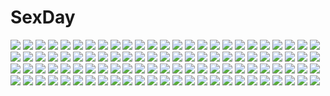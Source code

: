 # SexDay
![](https://konachan.com/image/eed1d3fecf08047918b5f0f4bdc6452b/Konachan.com%20-%20254686%20anthropomorphism%20houseki_no_kuni%20long_hair%20open_shirt%20padparadscha%20red_eyes%20red_hair%20shirt%20yft000.jpg)
![](https://konachan.com/image/ad3c153279fc18f3a7c8d69945164792/Konachan.com%20-%2034009%20all_male%20death_note%20male%20polychromatic%20ryuk.jpg)
![](https://konachan.com/image/2bf089c90ed7e81162750db917e864ce/Konachan.com%20-%2034722%20cosplay%20crossover%20hiiragi_kagami%20hiiragi_tsukasa%20izumi_konata%20lucky_star%20nagato_yuki%20parody%20patricia_martin%20suzumiya_haruhi_no_yuutsu.jpg)
![](https://konachan.com/jpeg/fd6d4eb957d6bfbabaa595a14a6cf5d6/Konachan.com%20-%20244392%20anthropomorphism%20blonde_hair%20blush%20hug%20kantai_collection%20long_hair%20momoniku%20ribbons%20scarf%20school_uniform%20skirt%20watermark%20white%20yuudachi_%28kancolle%29.jpg)
![](https://konachan.com/jpeg/cb558fd8da3a3243053e4f766ed37dc1/Konachan.com%20-%20163468%20aircraft%20aqua_eyes%20aqua_hair%20hatsune_miku%20long_hair%20saberiii%20space%20twintails%20vocaloid.jpg)
![](https://konachan.com/jpeg/c37421bd8b2ea089e64457e4ec1d29fa/Konachan.com%20-%2054665%20animal_ears%20brown_hair%20horo%20long_hair%20ookami_to_koushinryou%20red_eyes%20wink%20wolfgirl.jpg)
![](https://konachan.com/jpeg/3f6ffb2f57248310eb0c37d91758060e/Konachan.com%20-%20264431%20annin_doufu%20idolmaster%20idolmaster_cinderella_girls%20idolmaster_cinderella_girls_starlight_stage%20yaguchi_miu.jpg)
![](https://konachan.com/jpeg/a9f5e31b4b0a2f6ad6ceceb1ccb87c1c/Konachan.com%20-%20287599%20bicycle%20blush%20brown_eyes%20brown_hair%20original%20panties%20pantyhose%20scarf%20school_uniform%20shoken_narai%20skirt%20snow%20underwear.jpg)
![](https://konachan.com/image/d68aab0b67e4899f29bd67264a46354e/Konachan.com%20-%20248614%20dress%20hatsune_miku%20kapin%20long_hair%20petals%20ribbons%20twintails%20vocaloid%20water.jpg)
![](https://konachan.com/image/8449248adf8be4436830a1e3e52b5374/Konachan.com%20-%20124600%20motorcycle%20so-bin%20tagme.jpg)
![](https://konachan.com/image/4328e919a6e99451ce32b883d9ca1826/Konachan.com%20-%207297%20gagraphic%20logo%20naruse_hirofumi%20watermark.jpg)
![](https://konachan.com/image/29b9e65b3029fb12b0790b01a437ecbf/Konachan.com%20-%2063524%20aoi_isuzu%20blue%20brown_eyes%20favorite%20game_cg%20hoshizora_no_memoria%20kogasaka_you%20panties%20school_uniform%20short_hair%20tagme%20underwear.jpg)
![](https://konachan.com/image/ae7397cff735e43d2924e07e8527d8cc/Konachan.com%20-%20163823%20original%20rainbow%20rery_rr23%20scenic%20sky%20stars.jpg)
![](https://konachan.com/jpeg/2e6c105c5613a6b86292f4d3546befcd/Konachan.com%20-%20121560%20game_cg%20haruka_ruha%20kashimura_misao%20kunitomo_miori%20pulltop%20sanemaki_nozomi%20shinsei_ni_shite_okasubekarazu%20watari_masahito.jpg)
![](https://konachan.com/image/b9e5eca8a52c660afa205835a614e787/Konachan.com%20-%20273483%202girls%20anthropomorphism%20bicolored_eyes%20bra%20breasts%20camera%20cleavage%20girls_frontline%20lee_seok_ho%20panties%20pantyhose%20phone%20signed%20torn_clothes%20underwear.jpg)
![](https://konachan.com/image/2260a7a05d776d7224b0aeb118b6ff3e/Konachan.com%20-%2086461%20breasts%20cleavage%20hyung-tae_kim%20jpeg_artifacts%20magna_carta%20weapon.jpg)
![](https://konachan.com/jpeg/8cdd548f91fd22052923306844247c50/Konachan.com%20-%20177678%20breasts%20eyepatch%20game_cg%20nipples%20open_shirt%20panties%20red_eyes%20school_uniform%20senran_kagura%20spread_legs%20underwear%20wet%20yagyuu_%28senran_kagura%29.jpg)
![](https://konachan.com/image/ac6e253f86c45a981321baded9eeff75/Konachan.com%20-%20101439%20blush%20bow%20brown_hair%20dress%20hakurei_reimu%20japanese_clothes%20miko%20navel%20red_eyes%20touhou.jpg)
![](https://konachan.com/image/6eca90e032bcafee454d6af2ee6ec299/Konachan.com%20-%20164602%20colonel_aki%20computer%20kirisame_marisa%20parody%20patchouli_knowledge%20touhou%20watashi_ga_motenai_no_wa_dou_kangaetemo_omaera_ga_warui%21%20witch.jpg)
![](https://konachan.com/image/d79de4763049a5159d445e3deb2ea5b0/Konachan.com%20-%20255487%20anthropomorphism%20aqua_eyes%20blush%20hat%20hibiki_%28kancolle%29%20long_hair%20scarf%20school_uniform%20shirogane_hina%20snow%20thighhighs%20white_hair%20zettai_ryouiki.jpg)
![](https://konachan.com/jpeg/5e8764ed3ac40c8eb50b9ac27532506c/Konachan.com%20-%20253961%20black_hair%20breasts%20brown_eyes%20cropped%20flowers%20n.g.%20nipples%20no_bra%20original%20ponytail%20short_hair%20torii.jpg)
![](https://konachan.com/image/b1933993aedb35d66a72edbcc6449222/Konachan.com%20-%20147214%20blonde_hair%20blue_eyes%20blush%20breasts%20kure_masahiro%20kyoukai_senjou_no_horizon%20mary_stuart%20navel%20nipples%20nude%20pussy%20scar%20uncensored.jpg)
![](https://konachan.com/jpeg/4682eb63e6bf8430f094701814e7821f/Konachan.com%20-%20298881%20angel%20armor%20barefoot%20blush%20braids%20breast_hold%20breasts%20clouds%20feathers%20fingering%20king%27s_raid%20kinhasu%20long_hair%20navel%20nipples%20pussy_juice%20sky%20wings.jpg)
![](https://konachan.com/image/8ac0e1b9a35ed412a91fa617f5a5dd58/Konachan.com%20-%2053528%202girls%20breasts%20kanu%20koihime_musou%20nipples%20ryuubi.jpg)
![](https://konachan.com/image/dd7ec3d219b732d7f1128c82e12be018/Konachan.com%20-%2011953%20adel%20chocobo%20final_fantasy%20final_fantasy_tactics_a2%20hurdy%20luso.jpg)
![](https://konachan.com/image/f77ae83afd02bf4a613c9fd9366e7c8e/Konachan.com%20-%2056723%20hagall_valkyr%20navel%20shirogane_no_soleil%20tsurugi_hagane.jpg)
![](https://konachan.com/jpeg/7ce59b5e5ed2ea773be5d69f38683613/Konachan.com%20-%20259643%202girls%20hakurei_reimu%20hat%20japanese_clothes%20kirisame_marisa%20magic%20miko%20minust%20moon%20space%20touhou%20weapon%20witch%20witch_hat.jpg)
![](https://konachan.com/image/77bb03c81850e2eb1810bac9c334c3b1/Konachan.com%20-%20136082%20ass%20blush%20breasts%20censored%20cum%20green_hair%20kochiya_sanae%20nipples%20pussy%20touhou%20yayoi_and_nagi.jpg)
![](https://konachan.com/image/1be960d148cd40036ffc75478d49839c/Konachan.com%20-%20183585%20aqua_eyes%20aqua_hair%20building%20cirno%20dusk_dawn%20green_eyes%20green_hair%20group%20maid%20pink_eyes%20pink_hair%20red_eyes%20rumia%20short_hair%20touhou%20waitress%20wings.jpg)
![](https://konachan.com/image/bc1c54da897859700725779a6edfff41/Konachan.com%20-%20263808%202girls%20apron%20azur_lane%20baseness%20blue_eyes%20book%20braids%20breasts%20chain%20cleavage%20collar%20couch%20drink%20fang%20gloves%20headdress%20long_hair%20thighhighs%20white_hair.jpg)
![](https://konachan.com/jpeg/0d0cea5bee898678d6d54c48538f0fa3/Konachan.com%20-%2041915%20kyouran_kazoku_nikki.jpg)
![](https://konachan.com/jpeg/976c1da427d75e52d9745a1c97b6360a/Konachan.com%20-%20159052%20animal_ears%20ass%20blush%20dress%20gokou_ruri%20kantoku%20long_hair%20panties%20purple_eyes%20purple_hair%20summer_dress%20underwear%20white.jpg)
![](https://konachan.com/image/d2530683106092415ec0d4238cb9139d/Konachan.com%20-%20156516%20bicolored_eyes%20black_hair%20japanese_clothes%20thighhighs%20toudou_charo%20twintails%20utau%20yokune_ruko.jpg)
![](https://konachan.com/jpeg/793d0ae8216ba9c061858488369a6a33/Konachan.com%20-%20179765%20aircraft%20arsenixc%20kill_la_kill%20kneehighs%20mankanshoku_mako%20polychromatic%20school_uniform%20short_hair%20skirt%20sky%20space%20stars%20sword%20weapon.jpg)
![](https://konachan.com/image/f7102bcbe11b0533ea9f54164f3e697d/Konachan.com%20-%20161673%20black_hair%20dress%20gray%20mamiya_chiyoko%20music%20original%20stars.jpg)
![](https://konachan.com/jpeg/0ee7e45ff769beec5162f8f086999299/Konachan.com%20-%20184392%20ahira_yuzu%20aqua_eyes%20brown_hair%20dress%20food%20fruit%20long_hair%20original%20short_hair%20strawberry.jpg)
![](https://konachan.com/image/556e02478dce500ae471d9f2236d1984/Konachan.com%20-%20211480%20breasts%20christmas%20cleavage%20dress%20ep_%28emio_parn%29%20fate_grand_order%20fate_%28series%29%20horns%20jeanne_d%27arc_%28fate%29%20mash_kyrielight%20saber.jpg)
![](https://konachan.com/jpeg/373dc07aeb1d207b6d3e62de419c3d91/Konachan.com%20-%20296089%20bikini%20breasts%20group%20hayami_kanade%20ichinose_shiki%20idolmaster%20jougasaki_mika%20long_hair%20shiomi_shuuko%20short_hair%20swimsuit%20waifu2x%20water.jpg)
![](https://konachan.com/image/0336489fd2e3fcfd3f9c692dba228c1b/Konachan.com%20-%20166877%20blush%20bow%20bra%20breasts%20cleavage%20garter_belt%20green_eyes%20long_hair%20navel%20nopan%20original%20purple_hair%20ribbons%20ryohka%20stockings%20twintails%20underwear.jpg)
![](https://konachan.com/image/a760c543fdcf093f3f3c8c324526bccb/Konachan.com%20-%20127041%20bikini_top%20black_hair%20black_rock_shooter%20blue_eyes%20kuroi_mato%20long_hair%20scar%20shorts%20sola7764%20sword%20tagme%20twintails%20weapon.jpg)
![](https://konachan.com/image/e5cd93961738a2ffff25a6ae65d7c1c7/Konachan.com%20-%20125597%202girls%20blonde_hair%20flandre_scarlet%20hat%20nekoguruma%20remilia_scarlet%20short_hair%20touhou%20vampire%20wings.jpg)
![](https://konachan.com/image/142f3f0d7a0df9af85c8eb5881772211/Konachan.com%20-%2099488%20akemi_homura%20dress%20flowers%20hai_yoru%20kaname_madoka%20mahou_shoujo_madoka_magica%20miki_sayaka%20moon%20petals%20pink_hair%20sakura_kyouko%20tomoe_mami.jpg)
![](https://konachan.com/image/a93874986a8a0133c4f7fdb85b6e30e8/Konachan.com%20-%20187605%20abyss05%20animal%20ass%20bikini%20bird%20blush%20breasts%20cat%20cherry%20cleavage%20creeper%20flowers%20food%20fruit%20horse%20navel%20ponytail%20pool%20pumpkin%20swimsuit%20water%20wink.jpg)
![](https://konachan.com/image/efe3222ee91d18dd48943110c6a0ed6e/Konachan.com%20-%20175319%20anthropomorphism%20blue_eyes%20blue_hair%20hat%20hibiki_%28kancolle%29%20kantai_collection%20long_hair%20moon%20school_uniform%20shiwasu_horio%20skirt%20thighhighs.jpg)
![](https://konachan.com/jpeg/e1637c99eeb54dda440a939e2babacc6/Konachan.com%20-%20222725%20black_hair%20brown_eyes%20clouds%20dark%20mtz%20original%20realistic%20short_hair%20sky.jpg)
![](https://konachan.com/image/e800dddbaeea9fb7b247f37bacb55481/Konachan.com%20-%2058476%20clannad%20fujibayashi_kyou%20sakagami_tomoyo.jpg)
![](https://konachan.com/jpeg/7b699df16ef8cc2a301ffb973b04d050/Konachan.com%20-%20248009%20blue_hair%20blush%20breasts%20drums%20graffiti%20guitar%20headphones%20instrument%20long_hair%20microphone%20navel%20nitroplus%20pink_eyes%20pink_hair%20skirt%20sonico%20wristwear.jpg)
![](https://konachan.com/jpeg/6f1f2eab8692a82661c2182ef5f571b5/Konachan.com%20-%20285400%20anthropomorphism%20barefoot%20black_hair%20cameltoe%20garter%20i-400_%28kancolle%29%20long_hair%20ne_an_ito%20purple_eyes%20school_swimsuit%20swimsuit%20underwater%20water.jpg)
![](https://konachan.com/image/1cc4979b57a29a064cd802ebc094aa8c/Konachan.com%20-%2072819%20akiyama_mio%20hirasawa_yui%20k-on%21%20kotobuki_tsumugi%20nakano_azusa%20school_uniform%20tainaka_ritsu.jpg)
![](https://konachan.com/jpeg/a3ce33b55043047e28d7a0428ede94b6/Konachan.com%20-%20264247%20anus%20ass%20bed%20black_hair%20blush%20breasts%20brown_eyes%20censored%20game_cg%20long_hair%20male%20nipples%20nude%20penis%20pussy%20pussy_juice%20sex%20short_hair%20spread_legs.jpg)
![](https://konachan.com/image/a2f75ed8ee7b24dd8a157aa9390ce2b5/Konachan.com%20-%20102921%20akemi_homura%20bow%20flowers%20kaname_madoka%20long_hair%20mahou_shoujo_madoka_magica%20pantyhose%20pink_hair%20purple_eyes%20radu%20thighhighs%20twintails%20wings.jpg)
![](https://konachan.com/image/f3f3b125c87767073a87eef3deeff6f8/Konachan.com%20-%20164127%20aqua_eyes%20blush%20clouds%20erect_nipples%20long_hair%20panties%20pink_hair%20ribbons%20school_uniform%20skirt%20skirt_lift%20sky%20striped_panties%20underwear%20water.jpg)
![](https://konachan.com/jpeg/fa56a0bc75fa5d20911b5a820942e401/Konachan.com%20-%2063002%202girls%20animal_ears%20blush%20bra%20breasts%20catgirl%20censored%20cleavage%20glasses%20kagome_ririko%20nipples%20open_shirt%20panties%20rosario%2Bvampire%20tail%20underwear.jpg)
![](https://konachan.com/image/75ec7efef4e2cda1359071e3ffcb88a8/Konachan.com%20-%2075881%20blue_eyes%20blue_hair%20nagi_ryou%20short_hair.jpg)
![](https://konachan.com/image/d43f83937128cd1eaad19be9a1244ddd/Konachan.com%20-%2014709%20okusama_wa_mahou_shoujo.jpg)
![](https://konachan.com/image/e4d164ce362794d805f774b909c71162/Konachan.com%20-%20156950%20breasts%20censored%20ginga_ojousama_densetsu_yuna%20nipples%20pussy.jpg)
![](https://konachan.com/image/01b338cfd3b439fef57b95ae6dc3f593/Konachan.com%20-%2041179%20beach%20bikini%20breasts%20cleavage%20erect_nipples%20musubi%20scan%20sekirei%20swimsuit%20tsukiumi.jpg)
![](https://konachan.com/image/5fa8d22d62402193ca2bac63fedb3989/Konachan.com%20-%2077823%20blonde_hair%20flandre_scarlet%20red_eyes%20touhou%20vampire%20wings.jpg)
![](https://konachan.com/image/517312a75af2f411f02ae2816394a65f/Konachan.com%20-%20118746%20bed%20blonde_hair%20blue_eyes%20breasts%20cleavage%20original%20panties%20underwear%20xefy.jpg)
![](https://konachan.com/image/9c248fc5a9ca8f10fe54ebd15f81d439/Konachan.com%20-%20178139%20balalaika%20blood%20blue_eyes%20boots%20breasts%20cleavage%20cross%20glasses%20gloves%20gun%20long_hair%20navel%20ponytail%20revy%20roberta%20shorts%20smoking%20tattoo%20watermark%20weapon.jpg)
![](https://konachan.com/jpeg/7a83758c5a494aabaa9693620d35324e/Konachan.com%20-%20190241%20blush%20breasts%20censored%20game_cg%20glasses%20jitnya_noru_butoka%20luxury%20mahan%20nipples%20pink_hair%20pussy%20pussy_juice%20red_eyes%20spread_legs%20vibrator.jpg)
![](https://konachan.com/jpeg/37adf8855314be1a92787507fd437685/Konachan.com%20-%20200670%20cui_%28jidanhaidaitang%29%20hat%20komeiji_koishi%20leaves%20petals%20short_hair%20touhou.jpg)
![](https://konachan.com/image/8701e82d94b17eb907608b0b37a47aba/Konachan.com%20-%20191282%20bones%20book%20breasts%20choker%20dress%20ells%20flowers%20green_eyes%20long_hair%20original%20pink_hair%20thighhighs.jpg)
![](https://konachan.com/image/977602a0b257c48e1ed068e0bf35069f/Konachan.com%20-%2095365%20fue_%28fuef%29%20komeiji_satori%20magic%20purple_eyes%20purple_hair%20short_hair%20spear%20touhou%20weapon%20wings.jpg)
![](https://konachan.com/image/56b93105c38b8c40a50f85a913f9454c/Konachan.com%20-%20254090%20airship%20armor%20bandage%20blood%20boots%20chain%20clouds%20gloves%20long_hair%20original%20ponytail%20red_hair%20shorts%20signed%20sky%20sword%20thighhighs%20tie%20weapon%20wings.jpg)
![](https://konachan.com/image/71b8715e66601385c71839839ebb2e99/Konachan.com%20-%20250057%20boots%20grass%20headband%20konno_yuuki%20long_hair%20shikei%20sword%20sword_art_online%20weapon.jpg)
![](https://konachan.com/jpeg/3b976762e454ac4eedb2378ea964c998/Konachan.com%20-%20153292%20aqua_eyes%20aqua_hair%20bed%20doll%20essagna%20game_console%20glasses%20headphones%20long_hair.jpg)
![](https://konachan.com/jpeg/2d3478830f4bda99a77ac489e9a3d639/Konachan.com%20-%20291836%20autumn%20azur_lane%20blonde_hair%20blue_eyes%20clouds%20gray_hair%20hat%20leaves%20long_hair%20pantyhose%20red_eyes%20rimsuk%20skirt%20sky%20tree%20twintails%20water%20white_hair%20wink.jpg)
![](https://konachan.com/jpeg/0a3f7e01c087a0b0006e269c1b18fafe/Konachan.com%20-%20255083%20blood%20bug_system%20censored%20cum%20game_cg%20glasses%20green_eyes%20long_hair%20male%20navel%20no_bra%20nopan%20open_shirt%20penis%20pussy%20sex%20short_hair%20stockings%20tears.jpg)
![](https://konachan.com/image/9fa1dab0ed67e293c32228c6ef9caa9a/Konachan.com%20-%20187840%20animal%20bicolored_eyes%20boots%20braids%20breasts%20cleavage%20dark_skin%20dress%20elbow_gloves%20gloves%20long_hair%20ming_%28torga%29%20original%20red_hair%20white_hair.jpg)
![](https://konachan.com/jpeg/f106f5e1f1ef75b3c98813dc27f36c53/Konachan.com%20-%2042444%20amaha_miu%20izumi_tsubasu%20mashiroiro_symphony%20pannya%20purple%20thighhighs.jpg)
![](https://konachan.com/image/6fc03b76b94b4dd7a34be9848db3c8fd/Konachan.com%20-%208215%20clamp%20clover%20ora_%28clover%29.jpg)
![](https://konachan.com/image/c563e860b6850bba1f3e138a4805f6df/Konachan.com%20-%20177546%20blonde_hair%20blue_eyes%20bow%20dress%20hat%20kirisame_marisa%20long_hair%20saden_%28magumo%29%20touhou%20witch.jpg)
![](https://konachan.com/jpeg/719da7c919d04922ab6bdae6b11c4d72/Konachan.com%20-%20147842%20bow%20dress%20gradient%20hat%20long_hair%20moon%20patchouli_knowledge%20pink%20purple%20purple_eyes%20purple_hair%20shingo_%28missing_link%29%20stars%20third-party_edit%20touhou.jpg)
![](https://konachan.com/jpeg/b16ae81fd4c2d68c80234471097ef35b/Konachan.com%20-%20196564%20animal%20blonde_hair%20blue_eyes%20bow%20cat%20hat%20kaenbyou_rin%20kneehighs%20komeiji_koishi%20skirt%20touhou%20uu_uu_zan.jpg)
![](https://konachan.com/image/0d51cee3b02d187a507561fc6560b077/Konachan.com%20-%20121229%202girls%20ass%20blonde_hair%20blue_eyes%20boots%20bow%20breasts%20cleavage%20kawaraya_a-ta%20long_hair%20panties%20purple_hair%20shackles%20thighhighs%20underwear.jpg)
![](https://konachan.com/image/32fd17867fd39cc1d12d82c62e7785d5/Konachan.com%20-%20304724%20animal_ears%20black_eyes%20blonde_hair%20boots%20bunny_ears%20garter%20gloves%20noba%20original%20pixiv_fantasia%20shorts%20sword%20thighhighs%20watermark%20weapon.jpg)
![](https://konachan.com/image/e18cd2f73c7afd0c65b322fdd4af5e64/Konachan.com%20-%20156669%20barefoot%20blue_eyes%20dress%20flowers%20green_hair%20hat%20kieta%20shikieiki_yamaxanadu%20short_hair%20touhou.jpg)
![](https://konachan.com/image/97dc7a5e5a2e8b7d2a8353466d382c77/Konachan.com%20-%20140547%20blush%20breast_hold%20breasts%20brown_hair%20miyamoto_konatsu%20okita_sawa%20paizuri%20penis%20swimsuit%20tagme%20tari_tari%20uncensored.jpg)
![](https://konachan.com/jpeg/58199f65afd04b79789205a3028e80ab/Konachan.com%20-%20121205%20blades_heart%20game_cg%20ninja%20shimesaba_kohada%20toonogawa_raika.jpg)
![](https://konachan.com/jpeg/c681981ab86fa2da7b8f6cd863b3e79a/Konachan.com%20-%2040513%20cure_aqua%20cure_black%20cure_bloom%20cure_dream%20cure_mint%20cure_white%20dark_aqua%20dark_dream%20dark_mint%20dark_rouge%20dualscreen%20milky_rose%20mishou_mai%20precure.jpg)
![](https://konachan.com/image/7855f5a814323abe99e1096c24476985/Konachan.com%20-%20155925%20all_male%20black_eyes%20black_hair%20forest%20gloves%20grass%20hue_%28pokemon%29%20male%20pokemon%20rounin_%28amuza%29%20snivy%20tree.jpg)
![](https://konachan.com/jpeg/0d28f9d724e3f6787694c75f663e1ee8/Konachan.com%20-%20183691%20blue_eyes%20bow%20close%20heart%20kagamine_len%20kagamine_rin%20kuronyanko%20male%20orange_hair%20short_hair%20signed%20vocaloid%20wink.jpg)
![](https://konachan.com/image/aa358f137c0730c13637a9526269736f/Konachan.com%20-%2027330%20aa_megami-sama%20black_hair%20long_hair%20skuld.jpg)
![](https://konachan.com/image/d7ce82992e7805d8cd4be76e6a77eb56/Konachan.com%20-%20160223%20instrument%20piano%20ray-k%20vocaloid%20yowane_haku.jpg)
![](https://konachan.com/jpeg/0e76261e6cb8fc9789fd8b798f6ef7d7/Konachan.com%20-%20210750%20arios_%28orochi_yuta%29%20bikini%20breasts%20brown_hair%20cleavage%20clouds%20green_eyes%20long_hair%20navel%20original%20sky%20swimsuit%20water.jpg)
![](https://konachan.com/image/1f8643ba99e7e7ac099856c03ef7f41a/Konachan.com%20-%20127055%20chibi%20hatsune_miku%20microphone%20neko_sakana%20stars%20vocaloid.jpg)
![](https://konachan.com/jpeg/a4467e2cbefcbdbb3c822500d26e989b/Konachan.com%20-%20240744%202girls%20anthropomorphism%20brown_eyes%20brown_hair%20chibi%20kemono_friends%20kotatu%20short_hair%20translation_request%20white%20white_hair.jpg)
![](https://konachan.com/jpeg/b36f2ef305e6dbf29bbe2a467c5be5b3/Konachan.com%20-%20125659%20animal%20bat%20bikini%20candy%20cape%20cat%20coffee-kizoku%20halloween%20night%20original%20pink_hair%20pumpkin%20purple_eyes%20scan%20short_hair%20swimsuit%20thighhighs%20wings.jpg)
![](https://konachan.com/jpeg/35231b118b2f801460996ee35aa29669/Konachan.com%20-%20242384%20annin_doufu%20food%20fruit%20headband%20idolmaster%20idolmaster_cinderella_girls%20muramatsu_sakura%20necklace%20skirt%20wink%20wristwear.jpg)
![](https://konachan.com/image/edee44047f305bba01fa6953d0aa4dbc/Konachan.com%20-%2036381%20final_fantasy%20signed.jpg)
![](https://konachan.com/image/7e78e4acdb848cd4c69576b1872c9ea5/Konachan.com%20-%20185933%202girls%20animal%20bird%20blue_eyes%20building%20cangchen%20city%20clouds%20hoodie%20ia%20katana%20long_hair%20skirt%20sky%20stars%20sunset%20sword%20vocaloid%20voiceroid%20weapon.jpg)
![](https://konachan.com/jpeg/2b356b9c717ab4bf3030fa3cf885c5cd/Konachan.com%20-%2037803%20haruiro_ouse%20open_shirt%20panties%20purple_software%20sakuragi_konoha%20tsukimori_hiro%20underwear.jpg)
![](https://konachan.com/image/354e0004a8187df8b2343f7791dfbbb9/Konachan.com%20-%2015308%20doll%20feathers%20pink_eyes%20polychromatic%20rozen_maiden%20suigintou%20tears%20wings.jpg)
![](https://konachan.com/jpeg/e2a25dad759063c320db020d490201d4/Konachan.com%20-%20292872%20ass%20blush%20bondage%20breasts%20cameltoe%20cross%20damda%20fate_%28series%29%20garter_belt%20long_hair%20necklace%20nun%20panties%20purple_eyes%20purple_hair%20stockings%20underwear.jpg)
![](https://konachan.com/image/c35f7a945588f9c8dcd67e63cc02c43b/Konachan.com%20-%20134100%20akihira_fujinohara%20flandre_scarlet%20hat%20polychromatic%20red_eyes%20touhou%20vampire%20wings.jpg)
![](https://konachan.com/image/5b2b4e60ede45acc26900a788e8dac3a/Konachan.com%20-%2060218%20hiiragi_kagami%20hiiragi_tsukasa%20lucky_star%20white%20yuri.jpg)
![](https://konachan.com/jpeg/8bea4cf7e8a423f0d5be3c0a25747ef3/Konachan.com%20-%2097651%20black_hair%20black_rock_shooter%20blue_eyes%20kuroi_mato%20long_hair%20red_eyes%20third-party_edit%20white_hair%20white_rock_shooter.jpg)
![](https://konachan.com/jpeg/2956b33479841388d100d765c47a1da1/Konachan.com%20-%20261398%20aqua_eyes%20blush%20chibi%20food%20inishie%20kagamihara_nadeshiko%20pink_hair%20purple%20translation_request%20yuru_camp.jpg)
![](https://konachan.com/image/45ae4a69daacced03f1d79ca980ea1ed/Konachan.com%20-%2046308%20food%20koihime_musou%20saeki_hokuto%20tagme.jpg)
